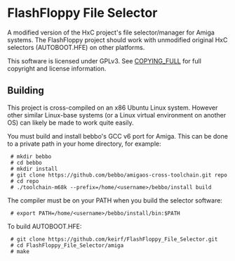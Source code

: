 # FlashFloppy File Selector

A modified version of the HxC project's file selector/manager for
Amiga systems.  The FlashFloppy project should work with unmodified
original HxC selectors (AUTOBOOT.HFE) on other platforms.

This software is licensed under GPLv3. See
[COPYING_FULL](/COPYING_FULL) for full copyright and license
information.

## Building

This project is cross-compiled on an x86 Ubuntu Linux system. However
other similar Linux-base systems (or a Linux virtual environment on
another OS) can likely be made to work quite easily.

You must build and install bebbo's GCC v6 port for Amiga. This can be
done to a private path in your home directory, for example:
```
 # mkdir bebbo
 # cd bebbo
 # mkdir install
 # git clone https://github.com/bebbo/amigaos-cross-toolchain.git repo
 # cd repo
 # ./toolchain-m68k --prefix=/home/<username>/bebbo/install build
```

The compiler must be on your PATH when you build the selector software:
```
 # export PATH=/home/<username>/bebbo/install/bin:$PATH
```

To build AUTOBOOT.HFE:
```
 # git clone https://github.com/keirf/FlashFloppy_File_Selector.git
 # cd FlashFloppy_File_Selector/amiga
 # make
```
